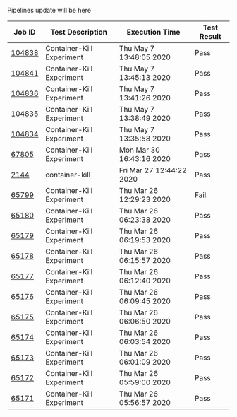 Pipelines update will be here

| Job ID |   Test Description         | Execution Time |Test Result   |
 |---------|---------------------------| --------------|--------|
|     <a href= "https://gitlab.mayadata.io/litmuschaos/litmus-e2e/-/jobs/104838">104838</a>           |  Container-Kill Experiment           | Thu May  7 13:48:05 2020  | Pass |
|     <a href= "https://gitlab.mayadata.io/litmuschaos/litmus-e2e/-/jobs/104841">104841</a>           |  Container-Kill Experiment           | Thu May  7 13:45:13 2020  | Pass |
|     <a href= "https://gitlab.mayadata.io/litmuschaos/litmus-e2e/-/jobs/104836">104836</a>           |  Container-Kill Experiment           | Thu May  7 13:41:26 2020  | Pass |
|     <a href= "https://gitlab.mayadata.io/litmuschaos/litmus-e2e/-/jobs/104835">104835</a>           |  Container-Kill Experiment           | Thu May  7 13:38:49 2020  | Pass |
|     <a href= "https://gitlab.mayadata.io/litmuschaos/litmus-e2e/-/jobs/104834">104834</a>           |  Container-Kill Experiment           | Thu May  7 13:35:58 2020  | Pass |
|     <a href= "https://gitlab.mayadata.io/litmuschaos/litmus-e2e/-/jobs/67805">67805</a>           |  Container-Kill Experiment           | Mon Mar 30 16:43:16 2020  | Pass |
|     <a href= "https://gitlab.mayadata.io/litmuschaos/litmus-e2e/-/jobs/2144">2144</a>           |  container-kill           | Fri Mar 27 12:44:22 2020  | Pass |
|     <a href= "https://gitlab.mayadata.io/litmuschaos/litmus-e2e/-/jobs/65799">65799</a>           |  Container-Kill Experiment           | Thu Mar 26 12:29:23 2020  | Fail |
|     <a href= "https://gitlab.mayadata.io/litmuschaos/litmus-e2e/-/jobs/65180">65180</a>           |  Container-Kill Experiment           | Thu Mar 26 06:23:38 2020  | Pass |
|     <a href= "https://gitlab.mayadata.io/litmuschaos/litmus-e2e/-/jobs/65179">65179</a>           |  Container-Kill Experiment           | Thu Mar 26 06:19:53 2020  | Pass |
|     <a href= "https://gitlab.mayadata.io/litmuschaos/litmus-e2e/-/jobs/65178">65178</a>           |  Container-Kill Experiment           | Thu Mar 26 06:15:57 2020  | Pass |
|     <a href= "https://gitlab.mayadata.io/litmuschaos/litmus-e2e/-/jobs/65177">65177</a>           |  Container-Kill Experiment           | Thu Mar 26 06:12:40 2020  | Pass |
|     <a href= "https://gitlab.mayadata.io/litmuschaos/litmus-e2e/-/jobs/65176">65176</a>           |  Container-Kill Experiment           | Thu Mar 26 06:09:45 2020  | Pass |
|     <a href= "https://gitlab.mayadata.io/litmuschaos/litmus-e2e/-/jobs/65175">65175</a>           |  Container-Kill Experiment           | Thu Mar 26 06:06:50 2020  | Pass |
|     <a href= "https://gitlab.mayadata.io/litmuschaos/litmus-e2e/-/jobs/65174">65174</a>           |  Container-Kill Experiment           | Thu Mar 26 06:03:54 2020  | Pass |
|     <a href= "https://gitlab.mayadata.io/litmuschaos/litmus-e2e/-/jobs/65173">65173</a>           |  Container-Kill Experiment           | Thu Mar 26 06:01:09 2020  | Pass |
|     <a href= "https://gitlab.mayadata.io/litmuschaos/litmus-e2e/-/jobs/65172">65172</a>           |  Container-Kill Experiment           | Thu Mar 26 05:59:00 2020  | Pass |
 |    <a href= "https://gitlab.mayadata.io/litmuschaos/litmus-e2e/-/jobs/65171">65171</a>   |  Container-Kill Experiment           |  Thu Mar 26 05:56:57 2020     |Pass  |

